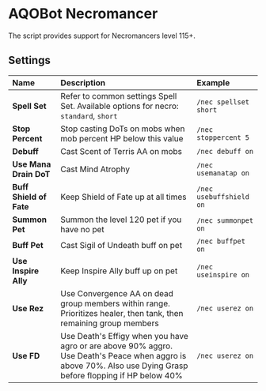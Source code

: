 # AQOBot Necromancer

The script provides support for Necromancers level 115+. 

## Settings

| **Name** | **Description** | **Example** |
| :-- | :----- | :--- |
| **Spell Set** | Refer to common settings Spell Set. Available options for necro: `standard`, `short` | `/nec spellset short` |
| **Stop Percent** | Stop casting DoTs on mobs when mob percent HP below this value | `/nec stoppercent 5` |
| **Debuff** | Cast Scent of Terris AA on mobs | `/nec debuff on` |
| **Use Mana Drain DoT** | Cast Mind Atrophy | `/nec usemanatap on` |
| **Buff Shield of Fate** | Keep Shield of Fate up at all times | `/nec usebuffshield on` |
| **Summon Pet** | Summon the level 120 pet if you have no pet | `/nec summonpet on` |
| **Buff Pet** | Cast Sigil of Undeath buff on pet | `/nec buffpet on` |
| **Use Inspire Ally** | Keep Inspire Ally buff up on pet | `/nec useinspire on` |
| **Use Rez** | Use Convergence AA on dead group members within range. Prioritizes healer, then tank, then remaining group members | `/nec userez on` |
| **Use FD** | Use Death's Effigy when you have agro or are above 90% aggro. Use Death's Peace when aggro is above 70%. Also use Dying Grasp before flopping if HP below 40% | `/nec userez on` |